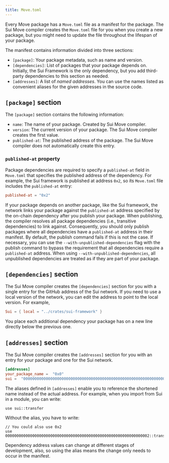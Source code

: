 ```yaml
---
title: Move.toml
---
```


Every Move package has a `Move.toml` file as a manifest for the package. The Sui Move compiler creates the `Move.toml` file for you when you create a new package, but you might need to update the file throughout the lifespan of your package.    

The manifest contains information divided into three sections:
* `[package]`: Your package metadata, such as name and version.
* `[dependencies]`: List of packages that your package depends on. Initially, the Sui Framework is the only dependency, but you add third-party dependencies to this section as needed.
* `[addresses]`: A list of *named addresses*. You can use the names listed as convenient aliases for the given addresses in the source code.

## `[package]` section

The `[package]` section contains the following information:

* `name`: The name of your package. Created by Sui Move compiler.
* `version`: The current version of your package. The Sui Move compiler creates the first value.
* `published-at`: The published address of the package. The Sui Move compiler does not automatically create this entry.

### `published-at` property

Package dependencies are required to specify a `published-at` field in `Move.toml` that specifies the published address of the dependency. For example, the Sui framework is published at address `0x2`, so its `Move.toml` file includes the `published-at` entry:

```toml
published-at = "0x2"
```

If your package depends on another package, like the Sui framework, the network links your package against the `published-at` address specified by the on-chain dependency after you publish your package. When publishing, the compiler resolves all package dependencies (i.e., transitive dependencies) to link against. Consequently, you should only publish packages where all dependencies have a `published-at` address in their manifest. By default, the publish command fails if this is not the case. If necessary, you can use the `--with-unpublished-dependencies` flag with the publish command to bypass the requirement that all dependencies require a `published-at` address. When using `--with-unpublished-dependencies`, all unpublished dependencies are treated as if they are part of your package.

## `[dependencies]` section

The Sui Move compiler creates the `[dependencies]` section for you with a single entry for the GitHub address of the Sui network. If you need to use a local version of the network, you can edit the address to point to the local version. For example, 

```toml
Sui = { local = "../crates/sui-framework" }
```

You place each additional dependency your package has on a new line directly below the previous one.

## `[addresses]` section

The Sui Move compiler creates the `[addresses]` section for you with an entry for your package and one for the Sui network.

```toml
[addresses]
your_package_name =  "0x0"
sui =  "0000000000000000000000000000000000000000000000000000000000000002"
```

The aliases defined in `[addresses]` enable you to reference the shortened name instead of the actual address. For example, when you import from Sui in a module, you can write:

```move
use sui::transfer
```

Without the alias, you have to write:

```move
// You could also use 0x2
use 0000000000000000000000000000000000000000000000000000000000000002::transfer
```

Dependency address values can change at different stages of development, also, so using the alias means the change only needs to occur in the manifest.
 
